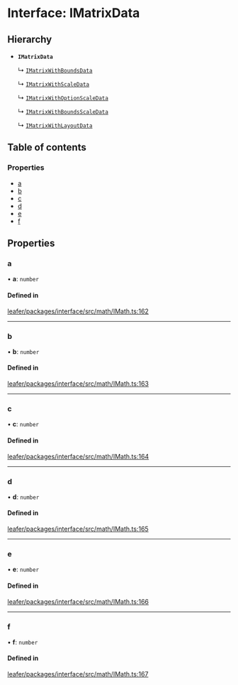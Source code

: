 # Interface: IMatrixData

## Hierarchy

- **`IMatrixData`**

  ↳ [`IMatrixWithBoundsData`](IMatrixWithBoundsData.md)

  ↳ [`IMatrixWithScaleData`](IMatrixWithScaleData.md)

  ↳ [`IMatrixWithOptionScaleData`](IMatrixWithOptionScaleData.md)

  ↳ [`IMatrixWithBoundsScaleData`](IMatrixWithBoundsScaleData.md)

  ↳ [`IMatrixWithLayoutData`](IMatrixWithLayoutData.md)

## Table of contents

### Properties

- [a](IMatrixData.md#a)
- [b](IMatrixData.md#b)
- [c](IMatrixData.md#c)
- [d](IMatrixData.md#d)
- [e](IMatrixData.md#e)
- [f](IMatrixData.md#f)

## Properties

### a

• **a**: `number`

#### Defined in

[leafer/packages/interface/src/math/IMath.ts:162](https://github.com/leaferjs/leafer/blob/8db572e/packages/interface/src/math/IMath.ts#L162)

___

### b

• **b**: `number`

#### Defined in

[leafer/packages/interface/src/math/IMath.ts:163](https://github.com/leaferjs/leafer/blob/8db572e/packages/interface/src/math/IMath.ts#L163)

___

### c

• **c**: `number`

#### Defined in

[leafer/packages/interface/src/math/IMath.ts:164](https://github.com/leaferjs/leafer/blob/8db572e/packages/interface/src/math/IMath.ts#L164)

___

### d

• **d**: `number`

#### Defined in

[leafer/packages/interface/src/math/IMath.ts:165](https://github.com/leaferjs/leafer/blob/8db572e/packages/interface/src/math/IMath.ts#L165)

___

### e

• **e**: `number`

#### Defined in

[leafer/packages/interface/src/math/IMath.ts:166](https://github.com/leaferjs/leafer/blob/8db572e/packages/interface/src/math/IMath.ts#L166)

___

### f

• **f**: `number`

#### Defined in

[leafer/packages/interface/src/math/IMath.ts:167](https://github.com/leaferjs/leafer/blob/8db572e/packages/interface/src/math/IMath.ts#L167)
